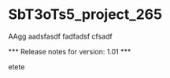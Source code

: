 # SbT3oTs5_project_265

AAgg
aadsfasdf
fadfadsf
cfsadf


*** Release notes for version: 1.01 ***

etete